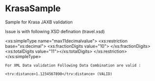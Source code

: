 # KrasaSample
Sample for Krasa JAXB validation

Issue is with following XSD defination (travel.xsd)

<xs:simpleType name="max11decimalvalue">
		<xs:restriction base="xs:decimal">
			<xs:fractionDigits value="10">
			</xs:fractionDigits>
			<xs:totalDigits value="11"></xs:totalDigits>
		</xs:restriction>
	</xs:simpleType>
	
	For XML Data validation Following Data Combination are valid :
	
	<trv:distance>1.1234567890</trv:distance> (VALID)
	
